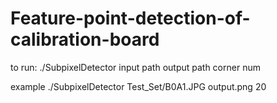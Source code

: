 # Feature-point-detection-of-calibration-board


to run:
./SubpixelDetector input path output path corner num

example 
./SubpixelDetector Test_Set/B0A1.JPG output.png 20

